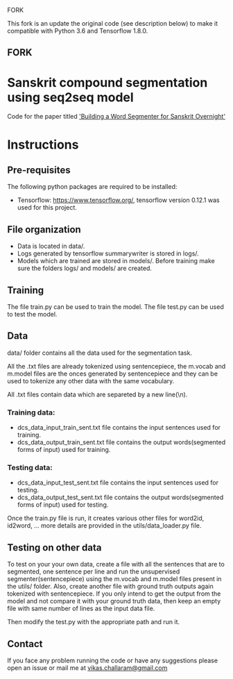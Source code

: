 FORK

This fork is an update the original code (see description below) to make it compatible with Python 3.6 and Tensorflow 1.8.0.

FORK
--------------------------------------------------------------------------------

# Sanskrit compound segmentation using seq2seq model 
Code for the paper titled ['Building a Word Segmenter for Sanskrit Overnight'](https://arxiv.org/abs/1802.06185)

Instructions
============

Pre-requisites
--------------
The following python packages are required to be installed:
* Tensorflow: https://www.tensorflow.org/, tensorflow version 0.12.1 was used for this project. 

File organization
-------------------------------------------
* Data is located in data/.
* Logs generated by tensorflow summarywriter is stored in logs/.
* Models which are trained are stored in models/. Before training make sure the folders logs/ and models/ are created.

Training
--------
The file train.py can be used to train the model.
The file test.py can be used to test the model.

Data
-------------------------------------------
data/ folder contains all the data used for the segmentation task.

All the .txt files are already tokenized using sentencepiece, the m.vocab and m.model files are the onces generated by sentencepiece and they can be used to tokenize any other data with the same vocabulary.

All .txt files contain data which are separeted by a new line(\n).

### Training data: 
* dcs_data_input_train_sent.txt file contains the input sentences used for training. 
* dcs_data_output_train_sent.txt file contains the output words(segmented forms of input) used for training.

### Testing data: 
* dcs_data_input_test_sent.txt file contains the input sentences used for testing. 
* dcs_data_output_test_sent.txt file contains the output words(segmented forms of input) used for testing.

Once the train.py file is run, it creates various other files for word2id, id2word, ... more details are provided in the utils/data_loader.py file.

Testing on other data
-------------------------------------------
To test on your your own data, create a file with all the sentences that are to segmented, one sentence per line and run the unsupervised segmenter(sentencepiece) using the m.vocab and m.model files present in the utils/ folder.
Also, create another file with ground truth outputs again tokenized with sentencepiece.
If you only intend to get the output from the model and not compare it with your ground truth data, then keep an empty file with same number of lines as the input data file.

Then modify the test.py with the appropriate path and run it.

Contact
--------
If you face any problem running the code or have any suggestions please open an issue or mail me at vikas.challaram@gmail.com
